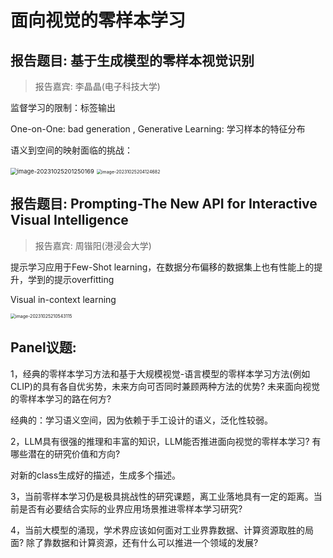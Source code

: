 # 面向视觉的零样本学习

## 报告题目: 基于生成模型的零样本视觉识别

>  报告嘉宾: 李晶晶(电子科技大学)

监督学习的限制：标签输出

One-on-One: bad generation ,   Generative Learning: 学习样本的特征分布

语义到空间的映射面临的挑战：

<img src="https://raw.githubusercontent.com/kakarotto007/final/master/image-20231025201250169.png" alt="image-20231025201250169" style="zoom: 67%;" />

<img src="https://raw.githubusercontent.com/kakarotto007/final/master/image-20231025204124682.png" alt="image-20231025204124682" style="zoom:50%;" />



## 报告题目: Prompting-The New API for Interactive Visual Intelligence

>  报告嘉宾: 周锴阳(港浸会大学)

提示学习应用于Few-Shot learning，在数据分布偏移的数据集上也有性能上的提升，学到的提示overfitting

Visual in-context learning

<img src="https://raw.githubusercontent.com/kakarotto007/final/master/image-20231025210543115.png" alt="image-20231025210543115" style="zoom: 50%;" />



## Panel议题:

1，经典的零样本学习方法和基于大规模视觉-语言模型的零样本学习方法(例如CLIP)的具有各自优劣势，未来方向可否同时兼顾两种方法的优势? 未来面向视觉的零样本学习的路在何方?

经典的：学习语义空间，因为依赖于手工设计的语义，泛化性较弱。 

2，LLM具有很强的推理和丰富的知识，LLM能否推进面向视觉的零样本学习? 有哪些潜在的研究价值和方向?

对新的class生成好的描述，生成多个描述。

3，当前零样本学习仍是极具挑战性的研究课题，离工业落地具有一定的距离。当前是否有必要结合实际的业界应用场景推进零样本学习研究?

4，当前大模型的涌现，学术界应该如何面对工业界靠数据、计算资源取胜的局面? 除了靠数据和计算资源，还有什么可以推进一个领域的发展?
